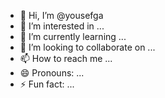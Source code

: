 - 👋 Hi, I’m @yousefga
- 👀 I’m interested in ...
- 🌱 I’m currently learning ...
- 💞️ I’m looking to collaborate on ...
- 📫 How to reach me ...
- 😄 Pronouns: ...
- ⚡ Fun fact: ...

<!---
yousefga/yousefga is a ✨ special ✨ repository because its `README.md` (this file) appears on your GitHub profile.
You can click the Preview link to take a look at your changes.
--->
